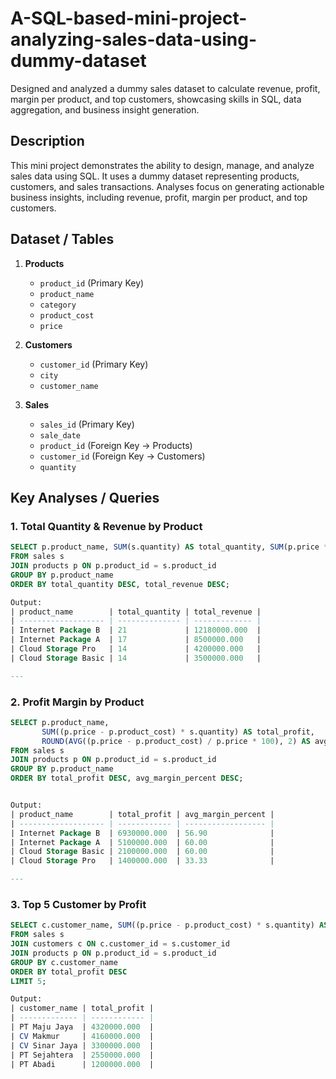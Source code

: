 # A-SQL-based-mini-project-analyzing-sales-data-using-dummy-dataset
Designed and analyzed a dummy sales dataset to calculate revenue, profit, margin per product, and top customers, showcasing skills in SQL, data aggregation, and business insight generation.

## Description
This mini project demonstrates the ability to design, manage, and analyze sales data using SQL. It uses a dummy dataset representing products, customers, and sales transactions. Analyses focus on generating actionable business insights, including revenue, profit, margin per product, and top customers.

## Dataset / Tables
1. **Products**  
   - `product_id` (Primary Key)  
   - `product_name`  
   - `category`  
   - `product_cost`  
   - `price`   

2. **Customers**  
   - `customer_id` (Primary Key)  
   - `city`  
   - `customer_name`  

3. **Sales**  
   - `sales_id` (Primary Key)  
   - `sale_date`  
   - `product_id` (Foreign Key → Products)  
   - `customer_id` (Foreign Key → Customers)  
   - `quantity`
  
## Key Analyses / Queries
### 1. Total Quantity & Revenue by Product
```sql
SELECT p.product_name, SUM(s.quantity) AS total_quantity, SUM(p.price * s.quantity) AS total_revenue
FROM sales s
JOIN products p ON p.product_id = s.product_id
GROUP BY p.product_name
ORDER BY total_quantity DESC, total_revenue DESC;

Output:
| product_name        | total_quantity | total_revenue |
| ------------------- | -------------- | ------------- |
| Internet Package B  | 21             | 12180000.000  |
| Internet Package A  | 17             | 8500000.000   |
| Cloud Storage Pro   | 14             | 4200000.000   |
| Cloud Storage Basic | 14             | 3500000.000   |

---
```
### 2. Profit Margin by Product
```sql
SELECT p.product_name, 
       SUM((p.price - p.product_cost) * s.quantity) AS total_profit, 
       ROUND(AVG((p.price - p.product_cost) / p.price * 100), 2) AS avg_margin_percent
FROM sales s
JOIN products p ON p.product_id = s.product_id
GROUP BY p.product_name
ORDER BY total_profit DESC, avg_margin_percent DESC;


Output:
| product_name        | total_profit | avg_margin_percent |
| ------------------- | ------------ | ------------------ |
| Internet Package B  | 6930000.000  | 56.90              |
| Internet Package A  | 5100000.000  | 60.00              |
| Cloud Storage Basic | 2100000.000  | 60.00              |
| Cloud Storage Pro   | 1400000.000  | 33.33              |

---
````
### 3. Top 5 Customer by Profit
```sql
SELECT c.customer_name, SUM((p.price - p.product_cost) * s.quantity) AS total_profit
FROM sales s
JOIN customers c ON c.customer_id = s.customer_id
JOIN products p ON p.product_id = s.product_id
GROUP BY c.customer_name
ORDER BY total_profit DESC
LIMIT 5;

Output: 
| customer_name | total_profit |
| ------------- | ------------ |
| PT Maju Jaya  | 4320000.000  |
| CV Makmur     | 4160000.000  |
| CV Sinar Jaya | 3300000.000  |
| PT Sejahtera  | 2550000.000  |
| PT Abadi      | 1200000.000  |
